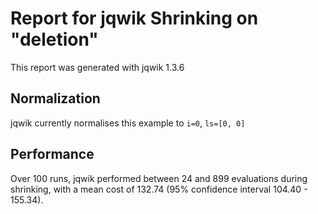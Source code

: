 # Report for jqwik Shrinking on "deletion"

This report was generated with jqwik 1.3.6

## Normalization

jqwik currently normalises this example to ``i=0``, ``ls=[0, 0]``

## Performance

Over 100 runs, jqwik performed between 24 and 899 evaluations during shrinking,
with a mean cost of 132.74 (95% confidence interval 104.40 - 155.34).
